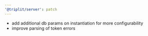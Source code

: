 ```yaml
---
'@triplit/server': patch
---
```


- add additional db params on instantiation for more configurability
- improve parsing of token errors
